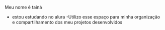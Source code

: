    Meu nome é tainá
- estou estudando no alura 
  -Utilizo esse espaço para minha organização e compartilhamento dos meu projetos desenvolvidos
